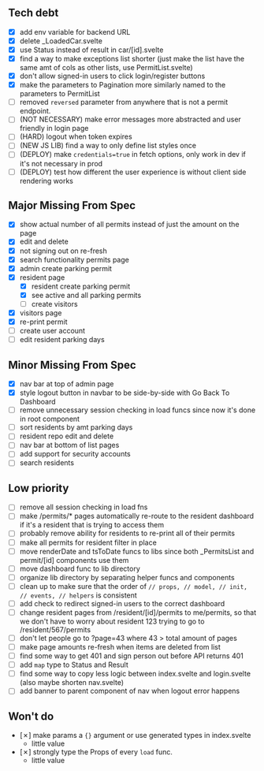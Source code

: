 ## Tech debt
- [x] add env variable for backend URL
- [x] delete \_LoadedCar.svelte
- [x] use Status<T> instead of result in car/[id].svelte
- [x] find a way to make exceptions list shorter (just make the list have the same amt of cols as other lists, use PermitList.svelte)
- [x] don't allow signed-in users to click login/register buttons
- [x] make the parameters to Pagination more similarly named to the parameters to PermitList
- [ ] removed `reversed` parameter from anywhere that is not a permit endpoint.
- [ ] (NOT NECESSARY) make error messages more abstracted and user friendly in login page
- [ ] (HARD) logout when token expires
- [ ] (NEW JS LIB) find a way to only define list styles once
- [ ] (DEPLOY) make `credentials=true` in fetch options, only work in dev if it's not necessary in prod
- [ ] (DEPLOY) test how different the user experience is without client side rendering works
## Major Missing From Spec
- [x] show actual number of all permits instead of just the amount on the page
- [x] edit and delete
- [x] not signing out on re-fresh
- [x] search functionality permits page
- [x] admin create parking permit
- [x] resident page
    - [x] resident create parking permit
    - [x] see active and all parking permits
    - [ ] create visitors
- [x] visitors page
- [x] re-print permit
- [ ] create user account
- [ ] edit resident parking days
## Minor Missing From Spec
- [x] nav bar at top of admin page
- [x] style logout button in navbar to be side-by-side with Go Back To Dashboard
- [ ] remove unnecessary session checking in load funcs since now it's done in root component
- [ ] sort residents by amt parking days
- [ ] resident repo edit and delete
- [ ] nav bar at bottom of list pages
- [ ] add support for security accounts
- [ ] search residents
## Low priority
- [ ] remove all session checking in load fns
- [ ] make /permits/\* pages automatically re-route to the resident dashboard if it's a resident that is trying to access them
- [ ] probably remove ability for residents to re-print all of their permits
- [ ] make all permits for resident filter in place
- [ ] move renderDate and tsToDate funcs to libs since both \_PermitsList and permit/[id] components use them
- [ ] move dashboard func to lib directory
- [ ] organize lib directory by separating helper funcs and components
- [ ] clean up to make sure that the order of `// props, // model, // init, // events, // helpers` is consistent
- [ ] add check to redirect signed-in users to the correct dashboard
- [ ] change resident pages from /resident/[id]/permits to me/permits, so that we don't have to worry about resident 123 trying to go to /resident/567/permits
- [ ] don't let people go to ?page=43 where 43 > total amount of pages
- [ ] make page amounts re-fresh when items are deleted from list
- [ ] find some way to get 401 and sign person out before API returns 401
- [ ] add `map` type to Status and Result
- [ ] find some way to copy less logic between index.svelte and login.svelte (also maybe shorten nav.svelte)
- [ ] add banner to parent component of nav when logout error happens
## Won't do
- [✗] make params a `{}` argument or use generated types in index.svelte
    * little value
- [✗] strongly type the Props of every `load` func.
    * little value
